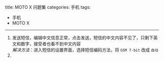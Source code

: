 title: MOTO X 问题集
categories: 手机
tags:
  - 手机
  - MOTO X
---

1.	发送短信，编辑中文信息正常，点击发送，短信的中文内容不见了，只剩下英文和数字，接受者也看不到中文内容  
*解决方法*：进入短信的设置界面，选择短信编码方法，将 `GSM 7-bit` 改成 `自动`
2.	